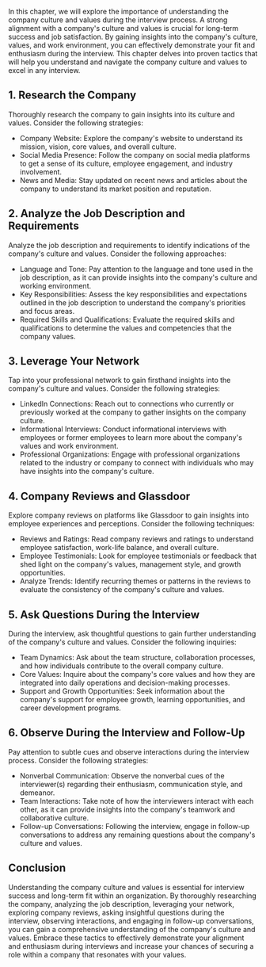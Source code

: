 
In this chapter, we will explore the importance of understanding the company culture and values during the interview process. A strong alignment with a company's culture and values is crucial for long-term success and job satisfaction. By gaining insights into the company's culture, values, and work environment, you can effectively demonstrate your fit and enthusiasm during the interview. This chapter delves into proven tactics that will help you understand and navigate the company culture and values to excel in any interview.

**1. Research the Company**
---------------------------

Thoroughly research the company to gain insights into its culture and values. Consider the following strategies:

* Company Website: Explore the company's website to understand its mission, vision, core values, and overall culture.
* Social Media Presence: Follow the company on social media platforms to get a sense of its culture, employee engagement, and industry involvement.
* News and Media: Stay updated on recent news and articles about the company to understand its market position and reputation.

**2. Analyze the Job Description and Requirements**
---------------------------------------------------

Analyze the job description and requirements to identify indications of the company's culture and values. Consider the following approaches:

* Language and Tone: Pay attention to the language and tone used in the job description, as it can provide insights into the company's culture and working environment.
* Key Responsibilities: Assess the key responsibilities and expectations outlined in the job description to understand the company's priorities and focus areas.
* Required Skills and Qualifications: Evaluate the required skills and qualifications to determine the values and competencies that the company values.

**3. Leverage Your Network**
----------------------------

Tap into your professional network to gain firsthand insights into the company's culture and values. Consider the following strategies:

* LinkedIn Connections: Reach out to connections who currently or previously worked at the company to gather insights on the company culture.
* Informational Interviews: Conduct informational interviews with employees or former employees to learn more about the company's values and work environment.
* Professional Organizations: Engage with professional organizations related to the industry or company to connect with individuals who may have insights into the company's culture.

**4. Company Reviews and Glassdoor**
------------------------------------

Explore company reviews on platforms like Glassdoor to gain insights into employee experiences and perceptions. Consider the following techniques:

* Reviews and Ratings: Read company reviews and ratings to understand employee satisfaction, work-life balance, and overall culture.
* Employee Testimonials: Look for employee testimonials or feedback that shed light on the company's values, management style, and growth opportunities.
* Analyze Trends: Identify recurring themes or patterns in the reviews to evaluate the consistency of the company's culture and values.

**5. Ask Questions During the Interview**
-----------------------------------------

During the interview, ask thoughtful questions to gain further understanding of the company's culture and values. Consider the following inquiries:

* Team Dynamics: Ask about the team structure, collaboration processes, and how individuals contribute to the overall company culture.
* Core Values: Inquire about the company's core values and how they are integrated into daily operations and decision-making processes.
* Support and Growth Opportunities: Seek information about the company's support for employee growth, learning opportunities, and career development programs.

**6. Observe During the Interview and Follow-Up**
-------------------------------------------------

Pay attention to subtle cues and observe interactions during the interview process. Consider the following strategies:

* Nonverbal Communication: Observe the nonverbal cues of the interviewer(s) regarding their enthusiasm, communication style, and demeanor.
* Team Interactions: Take note of how the interviewers interact with each other, as it can provide insights into the company's teamwork and collaborative culture.
* Follow-up Conversations: Following the interview, engage in follow-up conversations to address any remaining questions about the company's culture and values.

**Conclusion**
--------------

Understanding the company culture and values is essential for interview success and long-term fit within an organization. By thoroughly researching the company, analyzing the job description, leveraging your network, exploring company reviews, asking insightful questions during the interview, observing interactions, and engaging in follow-up conversations, you can gain a comprehensive understanding of the company's culture and values. Embrace these tactics to effectively demonstrate your alignment and enthusiasm during interviews and increase your chances of securing a role within a company that resonates with your values.
